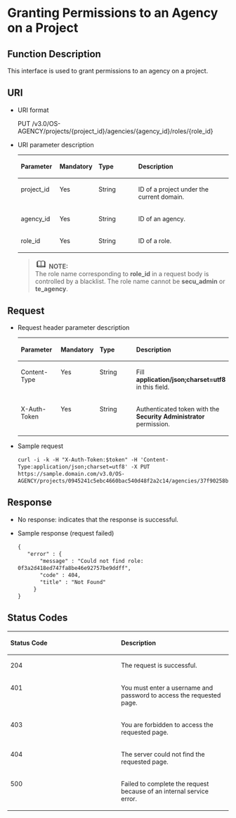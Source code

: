 # Granting Permissions to an Agency on a Project<a name="en-us_topic_0079467620"></a>

## Function Description<a name="s2797c145faa84a30b7c688cb7f61f5c3"></a>

This interface is used to grant permissions to an agency on a project.

## URI<a name="s33eb51d4240d45959c5b1509bf93c747"></a>

-   URI format

    PUT /v3.0/OS-AGENCY/projects/\{project\_id\}/agencies/\{agency\_id\}/roles/\{role\_id\}


-   URI parameter description

    <a name="t2eed66c3cdf04e7eafc8940b4e47a42d"></a>
    <table><thead align="left"><tr id="r3303e8efeb8c42588e93c4ec47e7dd31"><th class="cellrowborder" valign="top" width="18.360000000000003%" id="mcps1.1.5.1.1"><p id="af0d01a64b0264402b85cf188013060d9"><a name="af0d01a64b0264402b85cf188013060d9"></a><a name="af0d01a64b0264402b85cf188013060d9"></a><strong id="a173ae121cc9e48328ca613e72f2a1504"><a name="a173ae121cc9e48328ca613e72f2a1504"></a><a name="a173ae121cc9e48328ca613e72f2a1504"></a>Parameter</strong></p>
    </th>
    <th class="cellrowborder" valign="top" width="18.48%" id="mcps1.1.5.1.2"><p id="a51bb4888c6574784877430bda7164e12"><a name="a51bb4888c6574784877430bda7164e12"></a><a name="a51bb4888c6574784877430bda7164e12"></a><strong id="b842352706161940_1"><a name="b842352706161940_1"></a><a name="b842352706161940_1"></a>Mandatory</strong></p>
    </th>
    <th class="cellrowborder" valign="top" width="18.86%" id="mcps1.1.5.1.3"><p id="ad5ff1e377ac740e78b98e5e25e1bb323"><a name="ad5ff1e377ac740e78b98e5e25e1bb323"></a><a name="ad5ff1e377ac740e78b98e5e25e1bb323"></a><strong id="b842352706143526_1"><a name="b842352706143526_1"></a><a name="b842352706143526_1"></a>Type</strong></p>
    </th>
    <th class="cellrowborder" valign="top" width="44.3%" id="mcps1.1.5.1.4"><p id="a9446ba7048504152bc6f8961a7b9cbc8"><a name="a9446ba7048504152bc6f8961a7b9cbc8"></a><a name="a9446ba7048504152bc6f8961a7b9cbc8"></a><strong id="b20601766145329_1"><a name="b20601766145329_1"></a><a name="b20601766145329_1"></a>Description</strong></p>
    </th>
    </tr>
    </thead>
    <tbody><tr id="rd4510339dfb84de2b564d282aa07519a"><td class="cellrowborder" valign="top" width="18.360000000000003%" headers="mcps1.1.5.1.1 "><p id="ad754c479a7924ca6b77190ef5029ce63"><a name="ad754c479a7924ca6b77190ef5029ce63"></a><a name="ad754c479a7924ca6b77190ef5029ce63"></a>project_id</p>
    </td>
    <td class="cellrowborder" valign="top" width="18.48%" headers="mcps1.1.5.1.2 "><p id="aa466f08b8cb54b04aa3f5358716df255"><a name="aa466f08b8cb54b04aa3f5358716df255"></a><a name="aa466f08b8cb54b04aa3f5358716df255"></a>Yes</p>
    </td>
    <td class="cellrowborder" valign="top" width="18.86%" headers="mcps1.1.5.1.3 "><p id="a9ab05e62f509498b987dccd76d1bd1c8"><a name="a9ab05e62f509498b987dccd76d1bd1c8"></a><a name="a9ab05e62f509498b987dccd76d1bd1c8"></a>String</p>
    </td>
    <td class="cellrowborder" valign="top" width="44.3%" headers="mcps1.1.5.1.4 "><p id="a5bc7b47e2ee040219626bbc5f22983cb"><a name="a5bc7b47e2ee040219626bbc5f22983cb"></a><a name="a5bc7b47e2ee040219626bbc5f22983cb"></a>ID of a project under the current domain.</p>
    </td>
    </tr>
    <tr id="rc27b213d6d194784a87ec2d4fc386013"><td class="cellrowborder" valign="top" width="18.360000000000003%" headers="mcps1.1.5.1.1 "><p id="a0f5d61a82c3045a8acec6c1b898c8637"><a name="a0f5d61a82c3045a8acec6c1b898c8637"></a><a name="a0f5d61a82c3045a8acec6c1b898c8637"></a>agency_id</p>
    </td>
    <td class="cellrowborder" valign="top" width="18.48%" headers="mcps1.1.5.1.2 "><p id="a336128957f3a44ce9ae88461fbf8131c"><a name="a336128957f3a44ce9ae88461fbf8131c"></a><a name="a336128957f3a44ce9ae88461fbf8131c"></a>Yes</p>
    </td>
    <td class="cellrowborder" valign="top" width="18.86%" headers="mcps1.1.5.1.3 "><p id="aa3934a8762264b039e99d785b1039d36"><a name="aa3934a8762264b039e99d785b1039d36"></a><a name="aa3934a8762264b039e99d785b1039d36"></a>String</p>
    </td>
    <td class="cellrowborder" valign="top" width="44.3%" headers="mcps1.1.5.1.4 "><p id="a43e09d5d6d8247e3bff922f088a1bde2"><a name="a43e09d5d6d8247e3bff922f088a1bde2"></a><a name="a43e09d5d6d8247e3bff922f088a1bde2"></a>ID of an agency.</p>
    </td>
    </tr>
    <tr id="rfca21f3538d94b1cbb658a3691b2aa0d"><td class="cellrowborder" valign="top" width="18.360000000000003%" headers="mcps1.1.5.1.1 "><p id="a0a35a40f930048a59e8c156d11d327a3"><a name="a0a35a40f930048a59e8c156d11d327a3"></a><a name="a0a35a40f930048a59e8c156d11d327a3"></a>role_id</p>
    </td>
    <td class="cellrowborder" valign="top" width="18.48%" headers="mcps1.1.5.1.2 "><p id="a6dbaa703f5ab4b1b99820238781f2141"><a name="a6dbaa703f5ab4b1b99820238781f2141"></a><a name="a6dbaa703f5ab4b1b99820238781f2141"></a>Yes</p>
    </td>
    <td class="cellrowborder" valign="top" width="18.86%" headers="mcps1.1.5.1.3 "><p id="a93375c8c7d8d4449ba041840782131df"><a name="a93375c8c7d8d4449ba041840782131df"></a><a name="a93375c8c7d8d4449ba041840782131df"></a>String</p>
    </td>
    <td class="cellrowborder" valign="top" width="44.3%" headers="mcps1.1.5.1.4 "><p id="a0fcca67673fa47f297bb04aefc41c295"><a name="a0fcca67673fa47f297bb04aefc41c295"></a><a name="a0fcca67673fa47f297bb04aefc41c295"></a>ID of a role.</p>
    </td>
    </tr>
    </tbody>
    </table>

    >![](public_sys-resources/icon-note.gif) **NOTE:**   
    >The role name corresponding to  **role\_id**  in a request body is controlled by a blacklist. The role name cannot be  **secu\_admin**  or  **te\_agency**.  


## Request<a name="sfdcf4579d43c4d36ae6a8a98cc64cb2a"></a>

-   Request header parameter description

    <a name="ta266f5738ff14cb6868a9231a8be51c9"></a>
    <table><thead align="left"><tr id="rc1641e1a53cf401c9c4bc9d09800cbf2"><th class="cellrowborder" valign="top" width="19.36%" id="mcps1.1.5.1.1"><p id="af11531211535426bb301bc9057e7bb11"><a name="af11531211535426bb301bc9057e7bb11"></a><a name="af11531211535426bb301bc9057e7bb11"></a><strong id="b10602794144020"><a name="b10602794144020"></a><a name="b10602794144020"></a>Parameter</strong></p>
    </th>
    <th class="cellrowborder" valign="top" width="16.73%" id="mcps1.1.5.1.2"><p id="a543e04fb4d184684bf9989f3677e0967"><a name="a543e04fb4d184684bf9989f3677e0967"></a><a name="a543e04fb4d184684bf9989f3677e0967"></a><strong id="b842352706161940_3"><a name="b842352706161940_3"></a><a name="b842352706161940_3"></a>Mandatory</strong></p>
    </th>
    <th class="cellrowborder" valign="top" width="19.6%" id="mcps1.1.5.1.3"><p id="a2d08b1ad2b294a68b8b4c160c40d839b"><a name="a2d08b1ad2b294a68b8b4c160c40d839b"></a><a name="a2d08b1ad2b294a68b8b4c160c40d839b"></a><strong id="b842352706143526_3"><a name="b842352706143526_3"></a><a name="b842352706143526_3"></a>Type</strong></p>
    </th>
    <th class="cellrowborder" valign="top" width="44.31%" id="mcps1.1.5.1.4"><p id="ad364918facff4854b55d0ae5ef795925"><a name="ad364918facff4854b55d0ae5ef795925"></a><a name="ad364918facff4854b55d0ae5ef795925"></a><strong id="b20601766145329_3"><a name="b20601766145329_3"></a><a name="b20601766145329_3"></a>Description</strong></p>
    </th>
    </tr>
    </thead>
    <tbody><tr id="re4a659ac4e714cde8104f2cb5268a012"><td class="cellrowborder" valign="top" width="19.36%" headers="mcps1.1.5.1.1 "><p id="a40f465ebf10f4541938410adf13de6bc"><a name="a40f465ebf10f4541938410adf13de6bc"></a><a name="a40f465ebf10f4541938410adf13de6bc"></a>Content-Type</p>
    </td>
    <td class="cellrowborder" valign="top" width="16.73%" headers="mcps1.1.5.1.2 "><p id="a61755322e2684ad98c7997ccc6f3f9e1"><a name="a61755322e2684ad98c7997ccc6f3f9e1"></a><a name="a61755322e2684ad98c7997ccc6f3f9e1"></a>Yes</p>
    </td>
    <td class="cellrowborder" valign="top" width="19.6%" headers="mcps1.1.5.1.3 "><p id="a2426320f8bb54f0b8907accae3493275"><a name="a2426320f8bb54f0b8907accae3493275"></a><a name="a2426320f8bb54f0b8907accae3493275"></a>String</p>
    </td>
    <td class="cellrowborder" valign="top" width="44.31%" headers="mcps1.1.5.1.4 "><p id="a1f7b007c29334466b830f2836af4fe3f"><a name="a1f7b007c29334466b830f2836af4fe3f"></a><a name="a1f7b007c29334466b830f2836af4fe3f"></a>Fill <strong id="b842352706161331"><a name="b842352706161331"></a><a name="b842352706161331"></a>application/json;charset=utf8</strong> in this field.</p>
    </td>
    </tr>
    <tr id="rf51395632af147a2a93a7a4b44d42823"><td class="cellrowborder" valign="top" width="19.36%" headers="mcps1.1.5.1.1 "><p id="a152e454a198b465e8fc3da237ae6acf5"><a name="a152e454a198b465e8fc3da237ae6acf5"></a><a name="a152e454a198b465e8fc3da237ae6acf5"></a>X-Auth-Token</p>
    </td>
    <td class="cellrowborder" valign="top" width="16.73%" headers="mcps1.1.5.1.2 "><p id="a99b29c8fef87474cb8fb9f2dc928c5bc"><a name="a99b29c8fef87474cb8fb9f2dc928c5bc"></a><a name="a99b29c8fef87474cb8fb9f2dc928c5bc"></a>Yes</p>
    </td>
    <td class="cellrowborder" valign="top" width="19.6%" headers="mcps1.1.5.1.3 "><p id="a0e0e7ec28c2e4e6f92346246996f47ea"><a name="a0e0e7ec28c2e4e6f92346246996f47ea"></a><a name="a0e0e7ec28c2e4e6f92346246996f47ea"></a>String</p>
    </td>
    <td class="cellrowborder" valign="top" width="44.31%" headers="mcps1.1.5.1.4 "><p id="p56210016113658"><a name="p56210016113658"></a><a name="p56210016113658"></a>Authenticated token with the <strong id="b750798910387"><a name="b750798910387"></a><a name="b750798910387"></a>Security Administrator</strong> permission.</p>
    </td>
    </tr>
    </tbody>
    </table>


-   Sample request

    ```
    curl -i -k -H "X-Auth-Token:$token" -H 'Content-Type:application/json;charset=utf8' -X PUT https://sample.domain.com/v3.0/OS-AGENCY/projects/0945241c5ebc4660bac540d48f2a2c14/agencies/37f90258b820472bbc8a0f4f0bfd720d/roles/0f3a2d418ed747fa8be46e92757be9ff
    ```


## Response<a name="s55abe3ea283b41bf8851146d228a8d2a"></a>

-   No response: indicates that the response is successful.

-   Sample response \(request failed\)

    ```
    {
       "error" : {
           "message" : "Could not find role: 0f3a2d418ed747fa8be46e92757be9ddff",
           "code" : 404,
           "title" : "Not Found"
         }
    }
    ```


## **Status Codes**<a name="sd2bed1967bd143fa9958ce8637393c3d"></a>

<a name="td457a25ce4ce42cc8623de8314cdd29a"></a>
<table><thead align="left"><tr id="r579973beeff54b9eaef8ea5afd2572bc"><th class="cellrowborder" valign="top" width="50%" id="mcps1.1.3.1.1"><p id="a631978ce233c4e6cb1466c167c4c5fb6"><a name="a631978ce233c4e6cb1466c167c4c5fb6"></a><a name="a631978ce233c4e6cb1466c167c4c5fb6"></a><strong id="b56183929144020"><a name="b56183929144020"></a><a name="b56183929144020"></a>Status Code</strong></p>
</th>
<th class="cellrowborder" valign="top" width="50%" id="mcps1.1.3.1.2"><p id="a3389effc57924ada945200b39e2d0cb9"><a name="a3389effc57924ada945200b39e2d0cb9"></a><a name="a3389effc57924ada945200b39e2d0cb9"></a><strong id="b20601766145329_5"><a name="b20601766145329_5"></a><a name="b20601766145329_5"></a>Description</strong></p>
</th>
</tr>
</thead>
<tbody><tr id="r017a3c4a4d97482a80643dec0665ad8e"><td class="cellrowborder" valign="top" width="50%" headers="mcps1.1.3.1.1 "><p id="a26319fb22245422e87a355d449086f25"><a name="a26319fb22245422e87a355d449086f25"></a><a name="a26319fb22245422e87a355d449086f25"></a>204</p>
</td>
<td class="cellrowborder" valign="top" width="50%" headers="mcps1.1.3.1.2 "><p id="a11689316d0be466e89d8d613a91029f3"><a name="a11689316d0be466e89d8d613a91029f3"></a><a name="a11689316d0be466e89d8d613a91029f3"></a>The request is successful.</p>
</td>
</tr>
<tr id="r41552fcee9ee49f6808e589b2e5e879d"><td class="cellrowborder" valign="top" width="50%" headers="mcps1.1.3.1.1 "><p id="abb25ab36d1d946f3a63e5e03e14bd574"><a name="abb25ab36d1d946f3a63e5e03e14bd574"></a><a name="abb25ab36d1d946f3a63e5e03e14bd574"></a>401</p>
</td>
<td class="cellrowborder" valign="top" width="50%" headers="mcps1.1.3.1.2 "><p id="a14defd1b9f8e4238b8eea6105ff0fb75"><a name="a14defd1b9f8e4238b8eea6105ff0fb75"></a><a name="a14defd1b9f8e4238b8eea6105ff0fb75"></a>You must enter a username and password to access the requested page.</p>
</td>
</tr>
<tr id="raec138a11d8944989ec3365f4d90a0bf"><td class="cellrowborder" valign="top" width="50%" headers="mcps1.1.3.1.1 "><p id="a3815ddaa49484df4a7152116385079b5"><a name="a3815ddaa49484df4a7152116385079b5"></a><a name="a3815ddaa49484df4a7152116385079b5"></a>403</p>
</td>
<td class="cellrowborder" valign="top" width="50%" headers="mcps1.1.3.1.2 "><p id="a68e35c52defe44b590f69b74ab7be527"><a name="a68e35c52defe44b590f69b74ab7be527"></a><a name="a68e35c52defe44b590f69b74ab7be527"></a>You are forbidden to access the requested page.</p>
</td>
</tr>
<tr id="rb0808d3dee1f4362843e5f56adc95331"><td class="cellrowborder" valign="top" width="50%" headers="mcps1.1.3.1.1 "><p id="a038534e207d54a6ea9119e857cbe8fed"><a name="a038534e207d54a6ea9119e857cbe8fed"></a><a name="a038534e207d54a6ea9119e857cbe8fed"></a>404</p>
</td>
<td class="cellrowborder" valign="top" width="50%" headers="mcps1.1.3.1.2 "><p id="aa212176a1d0f410aace33ee4ce7ba676"><a name="aa212176a1d0f410aace33ee4ce7ba676"></a><a name="aa212176a1d0f410aace33ee4ce7ba676"></a>The server could not find the requested page.</p>
</td>
</tr>
<tr id="r2aa8fe61fb0249fc8ceff1ed8d9d8696"><td class="cellrowborder" valign="top" width="50%" headers="mcps1.1.3.1.1 "><p id="adce97889cfdc404698cc9e26948fa1c7"><a name="adce97889cfdc404698cc9e26948fa1c7"></a><a name="adce97889cfdc404698cc9e26948fa1c7"></a>500</p>
</td>
<td class="cellrowborder" valign="top" width="50%" headers="mcps1.1.3.1.2 "><p id="a50ff0331786f48e0aa854125a1fdfc4b"><a name="a50ff0331786f48e0aa854125a1fdfc4b"></a><a name="a50ff0331786f48e0aa854125a1fdfc4b"></a>Failed to complete the request because of an internal service error.</p>
</td>
</tr>
</tbody>
</table>

